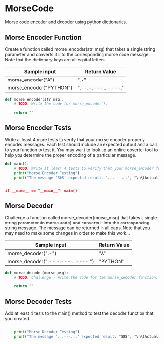 # MorseCode
Morse code encoder and decoder using python dictionaries.

## Morse Encoder Function
Create a function called morse_encoder(str_msg) that takes a single string parameter and converts it into the
corresponding morse code message.  Note that the dictionary keys are all capital letters

| Sample input | Return Value |
| --- | --- |
| morse_encoder("A") | ".-" |
| morse_encoder("PYTHON")   |     ".--.-.---....----." |

```python
def morse_encoder(str_msg):
    # TODO: Write the code for morse_encoder().

    return ""
```

## Morse Encoder Tests
Write at least 4 more tests to verify that your morse encoder properly encodes messages. 
Each test should include an expected output and a call to your function to test it.
You may want to look up an online coverter tool to help you determine the proper encoding of a particular message.

```python
def main():
    # TODO: Write at least 4 tests to verify that your morse_encoder function works.
    print("Morse Encoder Testing")
    print("The message 'SOS' expected result: "...---...", "\n\tActual result: ", morse_encoder("SOS"))


if __name__ == "__main__": main()
```

## Morse Decoder
Challenge a function called morse_decoder(morse_msg) that takes a single string parameter (in morse code) and converts it into the
corresponding string message.  The message can be returned in all caps. Note that you may need to make some changes in order to 
make this work...

| Sample input      | Return Value |
| --- | --- |
| morse_decoder(".-")                  |     "A" |
| morse_decoder(".--.-.---....----.")  |     "PYTHON" |

```python
def morse_decoder(morse_msg):
    # TODO: Challenge - Write the code for the morse_decoder function.

    return ""
```

## Morse Decoder Tests

Add at least 4 tests to the main() method to test the decoder function that you created.

```python
    
    print("Morse Decoder Testing")
    print("The message '...---...' expected result: "SOS", "\n\tActual result: ", morse_encoder("...---..."))
    
```

